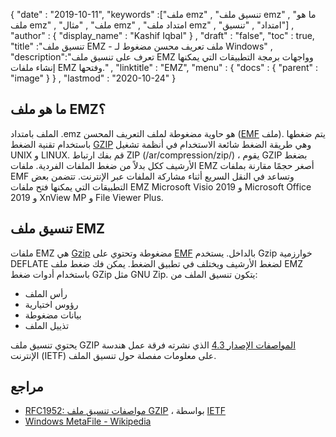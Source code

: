 {
  "date" : "2019-10-11",
  "keywords" :["ملف emz" , "تنسيق ملف emz" , "ما هو ملف emz" , "ملف" , "مثال emz" , "امتداد ملف emz" , "امتداد" , "تنسيق"] ,
  "author" : {
    "display_name" : "Kashif Iqbal"
} ,
  "draft" : "false",
  "toc" : true,
  "title" :"تنسيق ملف EMZ - ملف تعريف محسن مضغوط لـ Windows" ,
  "description":"تعرف على تنسيق ملف EMZ وواجهات برمجة التطبيقات التي يمكنها إنشاء ملفات EMZ وفتحها." ,
  "linktitle" : "EMZ",
  "menu" : {
    "docs" : {
      "parent" : "image"
}
} ,
  "lastmod" : "2020-10-24"
}

## ما هو ملف EMZ؟

الملف بامتداد .emz هو حاوية مضغوطة لملف التعريف المحسن ([EMF](/ar/image/emf/) ملف). يتم ضغطها باستخدام تقنية الضغط [GZIP](/ar/compression/gz/) وهي طريقة الضغط شائعة الاستخدام في أنظمة تشغيل UNIX و LINUX. قم بفك ارتباط ZIP (/ar/compression/zip/) ، يقوم GZIP بضغط الأرشيف ككل بدلاً من ضغط الملفات الفردية. ملفات EMZ أصغر حجمًا مقارنة بملفات EMF وتساعد في النقل السريع أثناء مشاركة الملفات عبر الإنترنت. تتضمن بعض التطبيقات التي يمكنها فتح ملفات EMZ Microsoft Visio 2019 و Microsoft Office 2019 و XnView MP و File Viewer Plus.

## تنسيق ملف EMZ

ملفات EMZ هي [Gzip](/ar/compression/gz/) مضغوطة وتحتوي على [EMF](/ar/image/emf/) بالداخل. يستخدم Gzip خوارزمية DEFLATE لضغط الأرشيف ويختلف في تطبيق الضغط. يمكن فك ضغط ملف EMZ باستخدام أدوات ضغط GZip مثل GNU Zip. يتكون تنسيق الملف من:

* رأس الملف
* رؤوس اختيارية
* بيانات مضغوطة
* تذييل الملف

يحتوي تنسيق ملف GZIP [المواصفات الإصدار 4.3](https://datatracker.ietf.org/doc/html/rfc1952) الذي نشرته فرقة عمل هندسة الإنترنت (IETF) على معلومات مفصلة حول تنسيق الملف.

## مراجع

* [RFC1952: مواصفات تنسيق ملف GZIP](https://datatracker.ietf.org/doc/html/rfc1952) ، بواسطة [IETF](https://www.ietf.org/)
* [Windows MetaFile - Wikipedia](https://en.wikipedia.org/wiki/Windows_Metafile)

